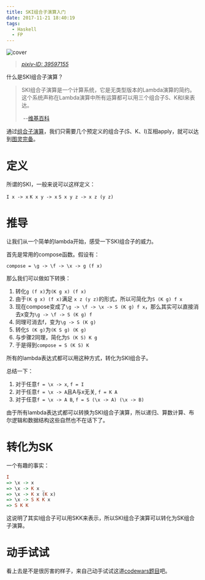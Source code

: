 ```yaml
---
title: SKI组合子演算入门
date: 2017-11-21 18:40:19
tags:
  - Haskell
  - FP
---
```


![cover](http://oanr6klwj.bkt.clouddn.com/blog/ski-guide.jpg)
> [*pixiv-ID: 39597155*](https://www.pixiv.net/member_illust.php?mode=medium&illust_id=39597155)

什么是SKI组合子演算？

> SKI组合子演算是一个计算系统，它是无类型版本的Lambda演算的简约。这个系统声称在Lambda演算中所有运算都可以用三个组合子S、K和I来表达。
>
> ​	--[维基百科](https://en.wikipedia.org/wiki/SKI_combinator_calculus)

通过[组合子演算](https://en.wikipedia.org/wiki/Combinatory_logic)，我们只需要几个预定义的组合子(S、K、I)互相apply，就可以达到[图灵完备](https://en.wikipedia.org/wiki/Turing_completeness)。

<!--more-->

# 定义

所谓的SKI，一般来说可以这样定义：

`I x -> x`
`K x y -> x`
`S x y z -> x z (y z)`

# 推导

让我们从一个简单的lambda开始，感受一下SKI组合子的威力。

首先是常用的compose函数。假设有：

`compose = \g -> \f -> \x -> g (f x)`

那么我们可以做如下转换：

1. 转化`g (f x)`为`(K g x) (f x)`
2. 由于`(K g x) (f x)`满足 `x z (y z)`的形式，所以可简化为`S (K g) f x`
3. 现在compose变成了`\g -> \f -> \x -> S (K g) f x`，那么其实可以直接消去x变为`\g -> \f -> S (K g) f`
4. 同理可消去f，变为`\g -> S (K g)`
5. 转化`S (K g)`为`(K S g) (K g)`
6. 与步骤2同理，简化为`S (K S) K g`
7. 于是得到`compose = S (K S) K`

所有的lambda表达式都可以用这种方式，转化为SKI组合子。

总结一下：

1. 对于任意`f = \x -> x`, `f = I`
2. 对于任意`f = \x -> A`且A与x无关, `f = K A `
3. 对于任意`f = \x -> A B`, `f = S (\x -> A) (\x -> B)`

由于所有lambda表达式都可以转换为SKI组合子演算，所以递归、算数计算、布尔逻辑和数据结构这些自然也不在话下了。

# 转化为SK

一个有趣的事实：

```haskell
I
=> \x -> x
=> \x -> K x _
=> \x -> K x (K x)
=> \x -> S K K x
=> S K K
```

这说明了其实I组合子可以用SKK来表示，所以SKI组合子演算可以转化为SK组合子演算。

# 动手试试

看上去是不是很厉害的样子，来自己动手试试这道[codewars题目](https://www.codewars.com/kata/5a02dccf32b8b988120000da)吧。
